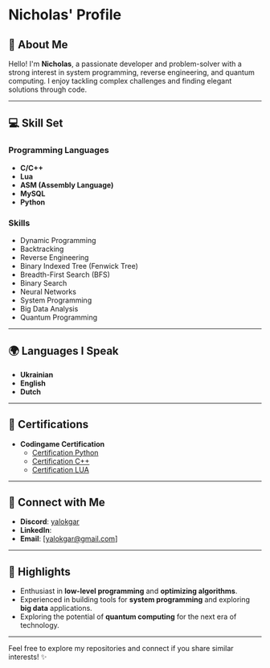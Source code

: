 # Nicholas' Profile
## 👋 About Me  
Hello! I'm **Nicholas**, a passionate developer and problem-solver with a strong interest in system programming, reverse engineering, and quantum computing. I enjoy tackling complex challenges and finding elegant solutions through code.

---

## 💻 Skill Set  

### Programming Languages  
- **C/C++**  
- **Lua**  
- **ASM (Assembly Language)**  
- **MySQL**  
- **Python**  

### Skills  
- Dynamic Programming  
- Backtracking  
- Reverse Engineering  
- Binary Indexed Tree (Fenwick Tree)  
- Breadth-First Search (BFS)  
- Binary Search  
- Neural Networks  
- System Programming  
- Big Data Analysis  
- Quantum Programming  

---

## 🌍 Languages I Speak  
- **Ukrainian**  
- **English**  
- **Dutch**

---

## 📜 Certifications  
- **Codingame Certification**  
  - [Certification Python](https://www.codingame.com/certification/IU3cs0eHwj4OAuelIXqx6Q)
  - [Certification C++](https://www.codingame.com/certification/y2r62YZM71kl7aK_BWi-cQ)
  - [Certification LUA](https://www.codingame.com/certification/s8XlJALgP4vsNzmOz7jKgg)

---

## 📡 Connect with Me  
- **Discord**: [yalokgar](#)
- **LinkedIn**: [](#)
- **Email**: [yalokgar@gmail.com]

---

## 🚀 Highlights  
- Enthusiast in **low-level programming** and **optimizing algorithms**.  
- Experienced in building tools for **system programming** and exploring **big data** applications.  
- Exploring the potential of **quantum computing** for the next era of technology.  

---

Feel free to explore my repositories and connect if you share similar interests! ✨
